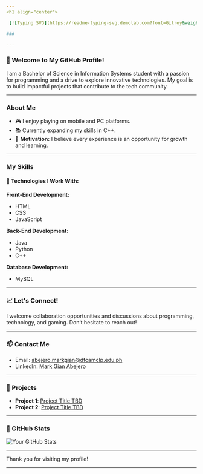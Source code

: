 ```yaml
---
<h1 align="center">

 [![Typing SVG](https://readme-typing-svg.demolab.com?font=Gilroy&weight=700&size=40&pause=1000&color=F7F7F7&width=600&height=60&lines=Hello,+I'm+@Markgian06+👾)]() </h1>

###

---
```


### 🚀 Welcome to My GitHub Profile!

I am a Bachelor of Science in Information Systems student with a passion for programming and a drive to explore innovative technologies. My goal is to build impactful projects that contribute to the tech community.

---

### About Me

- 🎮 I enjoy playing on mobile and PC platforms.
- 📚 Currently expanding my skills in C++.
- 🎯 **Motivation:** I believe every experience is an opportunity for growth and learning.

---

### My Skills

#### 🔧 Technologies I Work With:

**Front-End Development:**
- HTML
- CSS
- JavaScript

**Back-End Development:**
- Java
- Python
- C++

**Database Development:**
- MySQL 


---

### 📈 Let's Connect!

I welcome collaboration opportunities and discussions about programming, technology, and gaming. Don’t hesitate to reach out!

---

### 📫 Contact Me

- Email: [abejero.markgian@dfcamclp.edu.ph](mailto:abejero.markgian@dfcamclp.edu.ph)
- LinkedIn: [Mark Gian Abejero](https://www.linkedin.com/in/mark-gian-abejero-a69777298?utm_source=share&utm_campaign=share_via&utm_content=profile&utm_medium=android_app)

---

### 🌟 Projects

- **Project 1**: [Project Title TBD](#)
- **Project 2**: [Project Title TBD](#)

---

### 🔗 GitHub Stats

![Your GitHub Stats](https://github-readme-stats.vercel.app/api?username=Markgian06&show_icons=true&theme=radical)

---

Thank you for visiting my profile!

---
